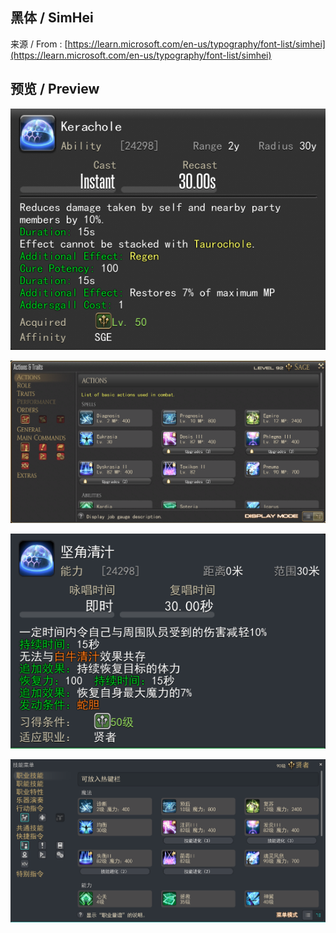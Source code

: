 ## 黑体 / SimHei

来源 / From :  [https://learn.microsoft.com/en-us/typography/font-list/simhei](https://learn.microsoft.com/en-us/typography/font-list/simhei)

## 预览 / Preview

![](./Images/1.png)

![](./Images/2.png)

![](./Images/3.png)

![](./Images/4.png)
